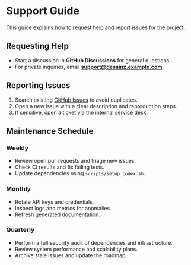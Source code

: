 # Support Guide

This guide explains how to request help and report issues for the project.

## Requesting Help

- Start a discussion in **GitHub Discussions** for general questions.
- For private inquiries, email **support@desainz.example.com**.

## Reporting Issues

1. Search existing [GitHub Issues](https://github.com/your-org/desAInz/issues) to avoid duplicates.
2. Open a new issue with a clear description and reproduction steps.
3. If sensitive, open a ticket via the internal service desk.

## Maintenance Schedule

### Weekly

- Review open pull requests and triage new issues.
- Check CI results and fix failing tests.
- Update dependencies using `scripts/setup_codex.sh`.

### Monthly

- Rotate API keys and credentials.
- Inspect logs and metrics for anomalies.
- Refresh generated documentation.

### Quarterly

- Perform a full security audit of dependencies and infrastructure.
- Review system performance and scalability plans.
- Archive stale issues and update the roadmap.
